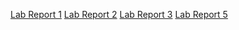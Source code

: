 [Lab Report 1](https://Rudra17382.github.io/cse15l-lab-reports/lab-reports/lab-report-1-week-1.html)
[Lab Report 2](https://Rudra17382.github.io/cse15l-lab-reports/lab-reports/lab-report-2-week-3.html)
[Lab Report 3](https://Rudra17382.github.io/cse15l-lab-reports/lab-reports/lab-report-3-week-5.html)
[Lab Report 5](https://Rudra17382.github.io/cse15l-lab-reports/lab-reports/lab-report-5-week-9.html)